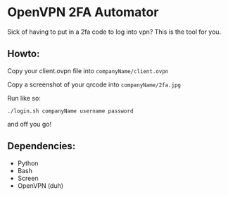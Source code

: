 OpenVPN 2FA Automator
=====================

Sick of having to put in a 2fa code to log into vpn? This is the tool for you.

## Howto:

Copy your client.ovpn file into `companyName/client.ovpn`

Copy a screenshot of your qrcode into `companyName/2fa.jpg`

Run like so:

`./login.sh companyName username password`

and off you go!

## Dependencies:
 * Python
 * Bash
 * Screen
 * OpenVPN (duh)